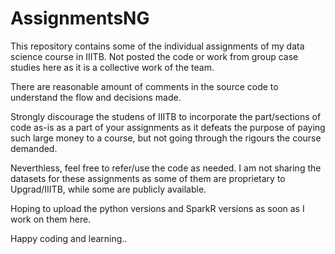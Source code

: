 # AssignmentsNG

This repository contains some of the individual assignments of my data science course in IIITB. 
Not posted the code or work from group case studies here as it is a collective work of the team. 

There are reasonable amount of comments in the source code to understand the flow and decisions made.

Strongly discourage the studens of IIITB to incorporate the part/sections of code as-is as a part of your assignments as it defeats the purpose of paying such large money to a course, but not going through the rigours the course demanded.

Neverthless, feel free to refer/use the code as needed. I am not sharing the datasets for these assignments as some of them are proprietary to Upgrad/IIITB, while some are publicly available.

Hoping to upload the python versions and SparkR versions as soon as I work on them here.

Happy coding and learning..
